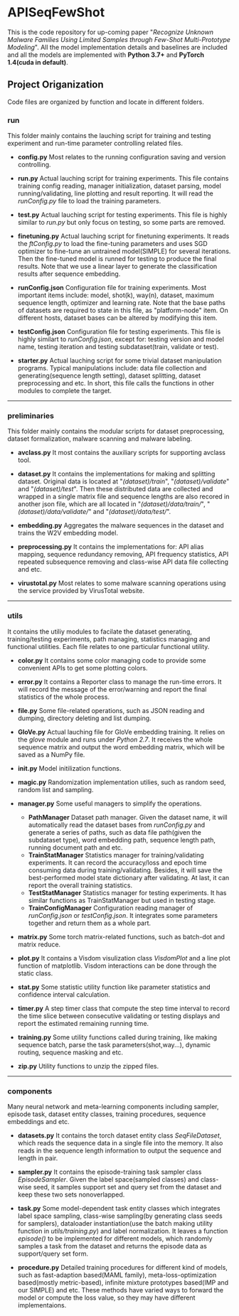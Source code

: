 # APISeqFewShot
This is the code repository for up-coming paper "*Recognize Unknown Malware Families Using Limited Samples through Few-Shot Multi-Prototype Modeling*". All the model implementation details and baselines are included and all the models are implemented with **Python 3.7+** and **PyTorch 1.4(cuda in default)**.

## Project Origanization
Code files are organized by function and locate in different folders.


### run
This folder mainly contains the lauching script for training and testing experiment and  run-time parameter controlling related files. 

- **config.py** 
    Most relates to the running configuration saving and version controlling.

- **run.py**
    Actual lauching script for training experiments. This file contains training config reading, manager initialization, dataset parsing, model running/validating, line plotting and result reporting. It will read the *runConfig.py* file to load the training parameters.

- **test.py**
    Actual lauching script for testing experiments. This file is highly similar to *run.py* but only focus on testing, so some parts are removed.

- **finetuning.py**
    Actual lauching script for finetuning experiments. It reads the *ftConfig.py* to load the fine-tuning parameters and uses SGD optimizer to fine-tune an untrained model(SIMPLE) for several iterations. Then the fine-tuned model is runned for testing to produce the final results. Note that we use a linear layer to generate the classification results after sequence embedding.

- **runConfig.json**
    Configuration file for training experiments. Most important items include: model, shot(k), way(n), dataset, maximum sequence length, optimizer and learning rate. Note that the base paths of datasets are required to state in this file, as "platform-node" item. On different hosts, dataset bases can be altered by modifying this item.

- **testConfig.json**
    Configuration file for testing experiments. This file is highly similart to *runConfig.json*, except for: testing version and model name, testing iteration and testing subdataset(train, validate or test).

- **starter.py**
    Actual lauching script for some trivial dataset manipulation programs. Typical manipulations include: data file collection and generating(sequence length setting), dataset splitting, dataset preprocessing and etc. In short, this file calls the functions in other modules to complete the target.

---

### preliminaries
This folder mainly contains the modular scripts for dataset preprocessing, dataset formalization, malware scanning and malware labeling. 
    
  - **avclass.py**
  It most contains the auxiliary scripts for supporting avclass tool.

  - **dataset.py**
  It contains the implementations for making and splitting dataset. Original data is located at "*(dataset)/train*", "*(dataset)/validate*" and "*(dataset)/test*". Then these distributed data are collected and wrapped in a single matrix file and sequence lengths are also recored in another json file, which are all located in "*(dataset)/data/train/*", "*(dataset)/data/validate/*" and "*(dataset)/data/test/*".

  - **embedding.py**
  Aggregates the malware sequences in the dataset and trains the W2V embedding model.

  - **preprocessing.py**
  It contains the implementations for: API alias mapping, sequence redundancy removing, API frequency statistics, API repeated subsequence removing and class-wise API data file collecting and etc.

  - **virustotal.py**
  Most relates to some malware scanning operations using the service provided by VirusTotal website.

---

### utils
It contains the utiliy modules to facilate the dataset generating, training/testing experiments, path managing, statistics managing and functional utilities. Each file relates to one particular functional utility.

  - **color.py**
  It contains some color managing code to provide some convenient APIs to get some 
  plotting colors.

  - **error.py**
  It contains a Reporter class to manage the run-time errors. It will record the message of the error/warning and report the final statistics of the whole process.

  - **file.py**
  Some file-related operations, such as JSON reading and dumping, directory deleting and list dumping.

  - **GloVe.py**
  Actual lauching file for GloVe embedding training. It relies on the *glove* module and runs under *Python 2.7*. It receives the whole sequence matrix and output the word embedding matrix, which will be saved as a NumPy file. 

  - **init.py**
  Model initilization functions.

  - **magic.py**
  Randomization implementation utilies, such as random seed, random list and  sampling.

  - **manager.py**
  Some useful managers to simplify the operations.
    - **PathManager**
    Dataset path manager. Given the dataset name, it will automatically read the dataset bases from *runConfig.py* and generate a series of paths, such as data file path(given the subdataset type), word embedding path, sequence length path, running document path and etc.
    - **TrainStatManager**
    Statistics manager for training/validating experiments. It can record the accuracy/loss and epoch time consuming data during training/validating. Besides, it will save the best-performed model state dictionary after validating. At last, it can report the overall training statistics.
    - **TestStatManager**
    Statistics manager for testing experiments. It has similar functions as TrainStatManager but used in testing stage.
    - **TrainConfigManager**
    Configuration reading manager of *runConfig.json* or *testConfig.json*. It integrates some parameters together and return them as a whole part.

  - **matrix.py**
  Some torch matrix-related functions, such as batch-dot and matrix reduce.

  - **plot.py**
  It contains a Visdom visulization class *VisdomPlot* and a line plot function of  matplotlib. Visdom interactions can be done through the static class.

  - **stat.py**
  Some statistic utility function like parameter statistics and confidence interval calculation.

  - **timer.py**
  A step timer class that compute the step time interval to record the time slice between consecutive validating or testing displays and report the estimated remaining running time.

  - **training.py**
  Some utility functions called during training, like making sequence batch, parse the task parameters(shot,way...), dynamic routing, sequence masking and etc.

  - **zip.py**
  Utility functions to unzip the zipped files.

---

### components
Many neural network and meta-learning components including sampler, episode task, dataset entity classes, training procedures, sequence embeddings and etc. 

- **datasets.py**
It contains the torch dataset entity class *SeqFileDataset*, which reads the sequence data in a single file into the memory. It also reads in the sequence length information to output the sequence and length in pair.

- **sampler.py**
It contains the episode-training task sampler class *EpisodeSampler*. Given the label space(sampled classes) and class-wise seed, it samples support set and query set from the dataset and keep these two sets nonoverlapped.

- **task.py**
Some model-dependent task entity classes which integrates label space sampling, class-wise sampling(by generating class seeds for samplers), dataloader instantiation(use the batch making utility function in *utils/training.py*) and label normalization. It leaves a function *episode()* to be implemented for different models, which randomly samples a task from the dataset and returns the episode data as support/query set form. 

- **procedure.py**
Detailed training procedures for different kind of models, such as fast-adaption based(MAML family), meta-loss-optimization based(mostly metric-based), infinite mixture prototypes based(IMP and our SIMPLE) and etc. These methods have varied ways to forward the model or compute the loss value, so they may have different implementaions.